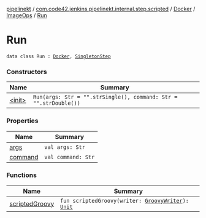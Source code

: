 [pipelinekt](../../../../index.md) / [com.code42.jenkins.pipelinekt.internal.step.scripted](../../../index.md) / [Docker](../../index.md) / [ImageOps](../index.md) / [Run](./index.md)

# Run

`data class Run : `[`Docker`](../../index.md)`, `[`SingletonStep`](../../../../com.code42.jenkins.pipelinekt.core.step/-singleton-step/index.md)

### Constructors

| Name | Summary |
|---|---|
| [&lt;init&gt;](-init-.md) | `Run(args: Str = "".strSingle(), command: Str = "".strDouble())` |

### Properties

| Name | Summary |
|---|---|
| [args](args.md) | `val args: Str` |
| [command](command.md) | `val command: Str` |

### Functions

| Name | Summary |
|---|---|
| [scriptedGroovy](scripted-groovy.md) | `fun scriptedGroovy(writer: `[`GroovyWriter`](../../../../com.code42.jenkins.pipelinekt.core.writer/-groovy-writer/index.md)`): `[`Unit`](https://kotlinlang.org/api/latest/jvm/stdlib/kotlin/-unit/index.html) |
